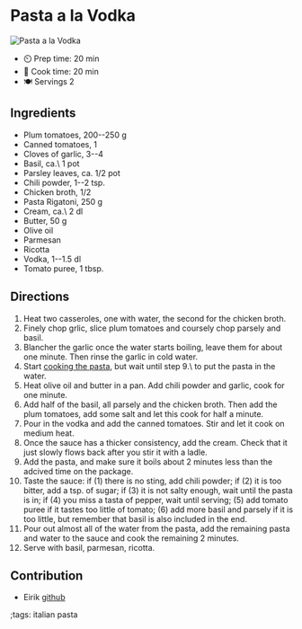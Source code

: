 # Pasta a la Vodka

![Pasta a la Vodka](pix/pasta-a-la-vodka.webp)

- ⏲️ Prep time: 20 min
- 🍳 Cook time: 20 min
- 🍽️ Servings 2

## Ingredients

- Plum tomatoes, 200--250 g
- Canned tomatoes, 1
- Cloves of garlic, 3--4
- Basil, ca.\ 1 pot
- Parsley leaves, ca. 1/2 pot
- Chili powder, 1--2 tsp.
- Chicken broth, 1/2
- Pasta Rigatoni, 250 g
- Cream, ca.\ 2 dl
- Butter, 50 g
- Olive oil
- Parmesan
- Ricotta
- Vodka, 1--1.5 dl
- Tomato puree, 1 tbsp.

## Directions

1. Heat two casseroles, one with water, the second for the chicken broth.
2. Finely chop grlic, slice plum tomatoes and coursely chop parsely and basil.
3. Blancher the garlic once the water starts boiling, leave them for about one minute.
   Then rinse the garlic in cold water.
4. Start [cooking the pasta](pasta.html), but wait until step 9.\ to put the pasta in the
   water.
5. Heat olive oil and butter in a pan. Add chili powder and garlic, cook for one
   minute.
6. Add half of the basil, all parsely and the chicken broth. Then add the plum tomatoes,
   add some salt and let this cook for half a minute.
7. Pour in the vodka and add the canned tomatoes. Stir and let it cook on medium heat.
8. Once the sauce has a thicker consistency, add the cream. Check that it just slowly flows
   back after you stir it with a ladle.
9. Add the pasta, and make sure it boils about 2 minutes less than the adcived time on the
   package.
10. Taste the sauce: if (1) there is no sting, add chili powder; if (2) it is too bitter,
    add a tsp. of sugar; if (3) it is not salty enough, wait until the pasta is in; if
    (4) you miss a tasta of pepper, wait until serving; (5) add tomato puree if it tastes
    too little of tomato; (6) add more basil and parsely if it is too little, but remember
    that basil is also included in the end.
11. Pour out almost all of the water from the pasta, add the remaining pasta and water to
    the sauce and cook the remaining 2 minutes.
12. Serve with basil, parmesan, ricotta.

## Contribution

- Eirik [github](https://github.com/engeir)

;tags: italian pasta
